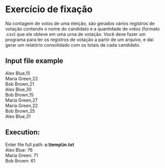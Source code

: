 # Exercício de fixação

Na contagem de votos de uma eleição, são gerados vários registros
de votação contendo o nome do candidato e a quantidade de votos
(formato .csv) que ele obteve em uma urna de votação. Você deve
fazer um programa para ler os registros de votação a partir de um
arquivo, e daí gerar um relatório consolidado com os totais de cada
candidato.

## Input file example

Alex Blue,15<br>
Maria Green,22<br>
Bob Brown,21<br>
Alex Blue,30<br>
Bob Brown,15<br>
Maria Green,27<br>
Maria Green,22<br>
Bob Brown,25<br>
Alex Blue,31<br>

## Execution:

Enter file full path: **c:\temp\in.txt**<br>
Alex Blue: 76<br>
Maria Green: 71<br>
Bob Brown: 61<br>